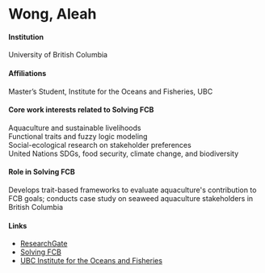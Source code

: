 # Wong, Aleah

#### Institution

University of British Columbia

#### Affiliations

Master’s Student, Institute for the Oceans and Fisheries, UBC

#### Core work interests related to Solving FCB

Aquaculture and sustainable livelihoods\
Functional traits and fuzzy logic modeling\
Social-ecological research on stakeholder preferences\
United Nations SDGs, food security, climate change, and biodiversity

#### Role in Solving FCB

Develops trait-based frameworks to evaluate aquaculture's contribution to FCB goals; conducts case study on seaweed aquaculture stakeholders in British Columbia

#### Links

* [ResearchGate](https://www.researchgate.net/scientific-contributions/Aleah-Wong-2283221812)
* [Solving FCB](https://solvingfcb.org/people/wong-a/)
* [UBC Institute for the Oceans and Fisheries](https://oceans.ubc.ca/aleah-wong/)
